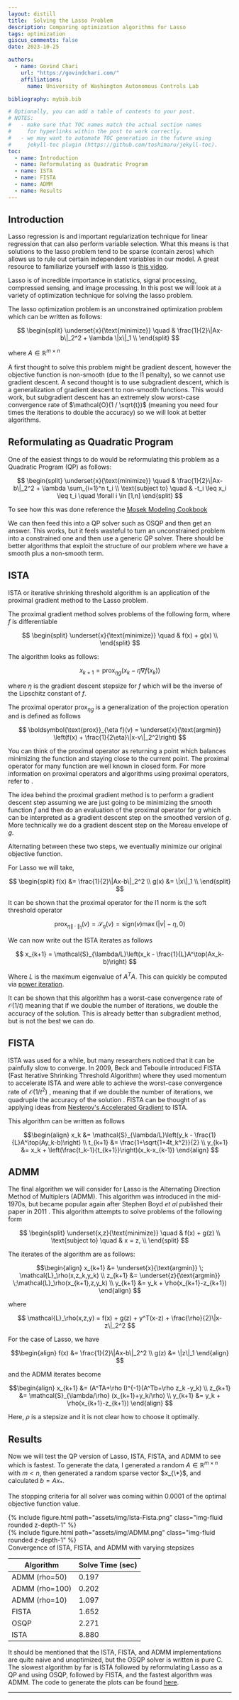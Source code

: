 ```yaml
---
layout: distill
title:  Solving the Lasso Problem
description: Comparing optimization algorithms for Lasso
tags: optimization
giscus_comments: false
date: 2023-10-25

authors:
  - name: Govind Chari
    url: "https://govindchari.com/"
    affiliations:
      name: University of Washington Autonomous Controls Lab

bibliography: mybib.bib

# Optionally, you can add a table of contents to your post.
# NOTES:
#   - make sure that TOC names match the actual section names
#     for hyperlinks within the post to work correctly.
#   - we may want to automate TOC generation in the future using
#     jekyll-toc plugin (https://github.com/toshimaru/jekyll-toc).
toc:
  - name: Introduction
  - name: Reformulating as Quadratic Program
  - name: ISTA
  - name: FISTA
  - name: ADMM
  - name: Results
---
```


## Introduction
Lasso regression is and important regularization technique for linear regression that can also perform variable selection. What this means is that solutions to the lasso problem tend to be sparse (contain zeros) which allows us to rule out certain independent variables in our model. A great resource to familiarize yourself with lasso is [this video](https://www.youtube.com/watch?v=GaXfqoLR_yI&ab_channel=SteveBrunton).

Lasso is of incredible importance in statistics, signal processing, compressed sensing, and image processing. In this post we will look at a variety of optimization technique for solving the lasso problem. 

The lasso optimization problem is an unconstrained optimization problem which can be written as follows:

$$
\begin{split}
    \underset{x}{\text{minimize}} 
    \quad & \frac{1}{2}\|Ax-b\|_2^2 + \lambda \|x\|_1 \\
\end{split}
$$

where $A \in \mathbb{R}^{m \times n}$

A first thought to solve this problem might be gradient descent, however the objective function is non-smooth (due to the l1 penalty), so we cannot use gradient descent.
A second thought is to use subgradient descent, which is a generalization of gradient descent to non-smooth functions. This would work, but subgradient descent has an extremely slow worst-case convergence rate of $\mathcal{O}(1 / \sqrt{t})$ (meaning you need four times the iterations to double the accuracy) so we will look at better algorithms.

## Reformulating as Quadratic Program
One of the easiest things to do would be reformulating this problem as a Quadratic Program (QP) as follows:

$$
\begin{split}
    \underset{x}{\text{minimize}} 
    \quad & \frac{1}{2}\|Ax-b\|_2^2 + \lambda \sum_{i=1}^n t_i \\
    \text{subject to} 
    \quad & -t_i \leq x_i \leq t_i \quad \forall i \in [1,n]
\end{split}
$$

To see how this was done reference the [Mosek Modeling Cookbook](https://docs.mosek.com/modeling-cookbook/linear.html#the-ell-1-norm)

We can then feed this into a QP solver such as OSQP and then get an answer. This works, but it feels wasteful to turn an unconstrained problem into a constrained one and then use a generic QP solver. There should be better algorithms that exploit the structure of our problem where we have a smooth plus a non-smooth term.

## ISTA
ISTA or iterative shrinking threshold algorithm is an application of the proximal gradient method to the Lasso problem.

The proximal gradient method solves problems of the following form, where $f$ is differentiable

$$
\begin{split}
    \underset{x}{\text{minimize}} 
    \quad & f(x) + g(x) \\
\end{split}
$$

The algorithm looks as follows:

$$
x_{k+1} = \boldsymbol{\text{prox}}_{\eta g}(x_k - \eta \nabla f(x_k))
$$

where $\eta$ is the gradient descent stepsize for $f$ which will be the inverse of the Lipschitz constant of $f$.

The proximal operator $\boldsymbol{\text{prox}}_{\eta g}$ is a generalization of the projection operation and is defined as follows

$$
\boldsymbol{\text{prox}}_{\eta f}(v) = \underset{x}{\text{argmin}} \left(f(x) + \frac{1}{2\eta}\|x-v\|_2^2\right) 
$$

You can think of the proximal operator as returning a point which balances minimizing the function and staying close to the current point. The proximal operator for many function are well known in closed form. For more information on proximal operators and algorithms using proximal operators, refer to <d-cite key="Parikh2014Proximal"></d-cite>.

The idea behind the proximal gradient method is to perform a gradient descent step assuming we are just going to be minimizing the smooth function $f$ and then do an evaluation of the proximal operator for $g$ which can be interpreted as a gradient descent step on the smoothed version of $g$. More technically we do a gradient descent step on the Moreau envelope of $g$.

Alternating between these two steps, we eventually minimize our original objective function.

For Lasso we will take, 

$$
\begin{split}
    f(x) &= \frac{1}{2}\|Ax-b\|_2^2 \\
    g(x) &= \|x\|_1 \\
\end{split}
$$

It can be shown that the proximal operator for the l1 norm is the soft threshold operator

$$
\boldsymbol{\text{prox}}_{\eta \|\cdot\|_1}(v) = \mathcal{S}_\eta(v) = \text{sign}(v)\max(|v|-\eta,0)
$$

We can now write out the ISTA iterates as follows

$$
x_{k+1} = \mathcal{S}_{\lambda/L}\left(x_k - \frac{1}{L}A^\top(Ax_k-b)\right)
$$

Where $L$ is the maximum eigenvalue of $A^TA$. This can quickly be computed via [power iteration](https://en.wikipedia.org/wiki/Power_iteration).

It can be shown that this algorithm has a worst-case convergence rate of $\mathcal{O}(1 / t)$ meaning that if we double the number of iterations, we double the accuracy of the solution. This is already better than subgradient method, but is not the best we can do.

## FISTA
ISTA was used for a while, but many researchers noticed that it can be painfully slow to converge. In 2009, Beck and Teboulle introduced FISTA (Fast Iterative Shrinking Threshold Algorithm) where they used momentum to accelerate ISTA and were able to achieve the worst-case convergence rate of $\mathcal{O}(1 / t^2)$ , meaning that if we double the number of iterations, we quadruple the accuracy of the solution <d-cite key="Beck2009Fast"></d-cite>. FISTA can be thought of as applying ideas from [Nesterov's Accelerated Gradient](https://web.archive.org/web/20210302210908/https://blogs.princeton.edu/imabandit/2013/04/01/acceleratedgradientdescent/) to ISTA.

This algorithm can be written as follows

$$\begin{align}
x_k &= \mathcal{S}_{\lambda/L}\left(y_k - \frac{1}{L}A^\top(Ay_k-b)\right) \\
t_{k+1} &= \frac{1+\sqrt{1+4t_k^2}}{2} \\
y_{k+1} &= x_k + \left(\frac{t_k-1}{t_{k+1}}\right)(x_k-x_{k-1})
\end{align}
$$

## ADMM
The final algorithm we will consider for Lasso is the Alternating Direction Method of Multiplers (ADMM). This algorithm was introduced in the mid-1970s, but became popular again after Stephen Boyd *et al* published their paper in 2011 <d-cite key="Boyd2011-lv"></d-cite>. This algorithm attempts to solve problems of the following form

$$
\begin{split}
    \underset{x,z}{\text{minimize}} 
    \quad & f(x) + g(z) \\
    \text{subject to} 
    \quad & x = z, \\
\end{split}
$$

The iterates of the algorithm are as follows:

$$\begin{align}
x_{k+1} &= \underset{x}{\text{argmin}} \; \mathcal{L}_\rho(x,z_k,y_k)  \\
z_{k+1} &= \underset{z}{\text{argmin}} \;\mathcal{L}_\rho(x_{k+1},z,y_k)  \\
y_{k+1} &= y_k + \rho(x_{k+1}-z_{k+1})
\end{align}
$$

where 

$$
\mathcal{L}_\rho(x,z,y) = f(x) + g(z) + y^T(x-z) + \frac{\rho}{2}\|x-z\|_2^2
$$

For the case of Lasso, we have

$$\begin{align}
f(x) &= \frac{1}{2}\|Ax-b\|_2^2 \\
g(z) &= \|z\|_1
\end{align}
$$

and the ADMM iterates become

$$\begin{align}
x_{k+1} &= (A^TA+\rho I)^{-1}(A^Tb+\rho z_k -y_k)  \\
z_{k+1} &= \mathcal{S}_{\lambda/\rho} (x_{k+1}+y_k/\rho)  \\
y_{k+1} &= y_k + \rho(x_{k+1}-z_{k+1})
\end{align}
$$

Here, $\rho$ is a stepsize and it is not clear how to choose it optimally.

## Results
Now we will test the QP version of Lasso, ISTA, FISTA, and ADMM to see which is fastest. To generate the data, I generated a random $A \in \mathbb{R}^{m \times n}$ with $m < n$, then generated a random sparse vector $x_{\*}$, and calculated $b=Ax_*$.

The stopping criteria for all solver was coming within $0.0001$ of the optimal objective function value.

<div class="row mt-3">
    <div class="col-sm mt-3 mt-md-0">
        {% include figure.html path="assets/img/Ista-Fista.png" class="img-fluid rounded z-depth-1" %}
    </div>
    <div class="col-sm mt-3 mt-md-0">
        {% include figure.html path="assets/img/ADMM.png" class="img-fluid rounded z-depth-1" %}
    </div>
</div>
<div class="caption">
    Convergence of ISTA, FISTA, and ADMM with varying stepsizes
</div>

| Algorithm      | Solve Time (sec) |
|----------------|------------------|
| ADMM (rho=50)  | 0.197            |
| ADMM (rho=100) | 0.202            |
| ADMM (rho=10)  | 1.097            |
| FISTA          | 1.652            |
| OSQP           | 2.271            |
| ISTA           | 8.880            |

It should be mentioned that the ISTA, FISTA, and ADMM implementations are quite naive and unoptimized, but the OSQP solver is written is pure C.
The slowest algorithm by far is ISTA followed by reformulating Lasso as a QP and using OSQP, followed by FISTA, and the fastest algorithm was ADMM. The code to generate the plots can be found [here](https://github.com/govindchari/blog-code/tree/main/lasso).

***